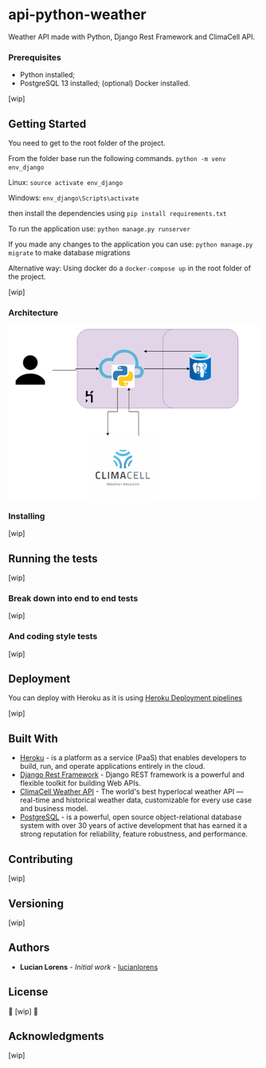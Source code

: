 # api-python-weather
Weather API made with Python, Django Rest Framework and ClimaCell API.

### Prerequisites

* Python installed;
* PostgreSQL 13 installed;
(optional) Docker installed.

[wip]


## Getting Started

You need to get to the root folder of the project.

From the folder base run the following commands.
`python -m venv env_django`

Linux:
`source activate env_django` 

Windows:
`env_django\Scripts\activate`

then install the dependencies using 
`pip install requirements.txt`

To run the application use:
`python manage.py runserver`

If you made any changes to the application you can use:
`python manage.py migrate` to make database migrations 

Alternative way:
Using docker do a `docker-compose up` in the root folder of the project.

[wip]

### Architecture

![architecture_image](./docs/arch_api_weather.png)


### Installing

[wip]

## Running the tests

[wip]

### Break down into end to end tests

[wip]

### And coding style tests

[wip]


## Deployment

You can deploy with Heroku as it is using [Heroku Deployment pipelines](https://devcenter.heroku.com/articles/pipelines)

[wip]

## Built With

* [Heroku](https://www.heroku.com) - is a platform as a service (PaaS) that enables developers to build, run, and operate applications entirely in the cloud.
* [Django Rest Framework](https://www.django-rest-framework.org/) - Django REST framework is a powerful and flexible toolkit for building Web APIs.
* [ClimaCell Weather API](https://www.climacell.co/weather-api/) - The world's best hyperlocal weather API — real-time and historical weather data, customizable for every use case and business model.
* [PostgreSQL](https://www.postgresql.org/) - is a powerful, open source object-relational database system with over 30 years of active development that has earned it a strong reputation for reliability, feature robustness, and performance. 

## Contributing
[wip]

## Versioning

[wip]

## Authors

* **Lucian Lorens** - *Initial work* - [lucianlorens](https://github.com/lucianlorens)

## License

:construction: [wip] :construction:

## Acknowledgments

[wip]
